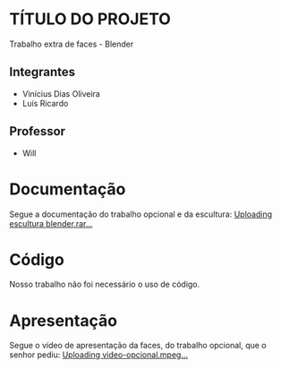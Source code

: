 # TÍTULO DO PROJETO

Trabalho extra de faces - Blender

## Integrantes

- Vinícius Dias Oliveira
- Luís Ricardo


## Professor

- Will


# Documentação
Segue a documentação do trabalho opcional e da escultura: [Uploading escultura blender.rar…]()

# Código

Nosso trabalho não foi necessário o uso de código.

# Apresentação
Segue o vídeo de apresentação da faces, do trabalho opcional, que o senhor pediu: 
[Uploading video-opcional.mpeg…]()

